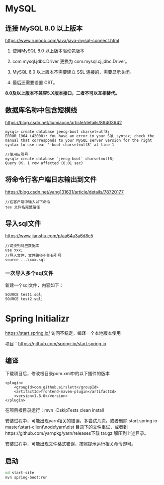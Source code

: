 # MySQL

## 连接 MySQL 8.0 以上版本

https://www.runoob.com/java/java-mysql-connect.html

1. 使用MySQL 8.0 以上版本驱动包版本

2. com.mysql.jdbc.Driver 更换为 com.mysql.cj.jdbc.Driver。

3. MySQL 8.0 以上版本不需要建立 SSL 连接的，需要显示关闭。

4. 最后还需要设置 CST。

**8.0及以上版本不兼容5.X版本接口，二者不可以互相替代。**

## 数据库名称中包含短横线

https://blog.csdn.net/liumiaocn/article/details/89403642

```
mysql> create database jeecg-boot charset=utf8;
ERROR 1064 (42000): You have an error in your SQL syntax; check the manual that corresponds to your MySQL server version for the right syntax to use near '-boot charset=utf8' at line 1

//使用反引号
mysql> create database `jeecg-boot` charset=utf8;
Query OK, 1 row affected (0.01 sec)
```

## 将命令行客户端日志输出到文件

https://blog.csdn.net/yang131631/article/details/78720177

```
//在客户端中输入以下命令
tee 文件名完整路径
```

## 导入sql文件

https://www.jianshu.com/p/aa64a3a6d8c5

```
//切换到对应数据库
use xxx;
//导入文件，文件路径不能有引号
source ...\xxx.sql
```

### 一次导入多个sql文件

新建一个sql文件，内容如下：

```
SOURCE test1.sql;
SOURCE test2.sql;
```

# Spring Initializr

https://start.spring.io/ 访问不稳定，编译一个本地版本使用

项目：https://github.com/spring-io/start.spring.io

## 编译

下载项目后，修改根目录pom.xml中的以下插件的版本

```
<plugin>
	<groupId>com.github.eirslett</groupId>
	<artifactId>frontend-maven-plugin</artifactId>
	<version>1.8.0</version>
</plugin>
```

在项目根目录运行：mvn -DskipTests clean install

安装过程中，可能出现yarn相关的错误，多尝试几次，或者删除 start.spring.io-master\start-client\node\yarn\dist 目录下的文件重试，或者到https://github.com/yarnpkg/yarn/releases下载 tar.gz 解压到上述目录。

安装过程中，可能出现文件格式错误，按照提示运行相关命令即可。

## 启动

```bash
cd start-site
mvn spring-boot:run
```


